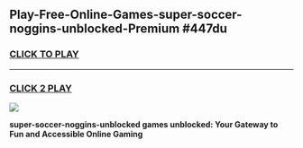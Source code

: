 
## Play-Free-Online-Games-super-soccer-noggins-unblocked-Premium #447du
<h3>
<a href="https://premium.freeplayer.one?title=super-soccer-noggins-unblocked&ref=8M">CLICK TO PLAY</a></h3>
<hr>

<h3>
<a href="https://premium.freeplayer.one?title=super-soccer-noggins-unblocked&ref=8M">CLICK 2 PLAY</a>
  
</h3>

<a href="https://premium.freeplayer.one?title=super-soccer-noggins-unblocked&ref=8M"><img src="https://clearcache.store/games.png"></a>


**super-soccer-noggins-unblocked games unblocked: Your Gateway to Fun and Accessible Online Gaming**
